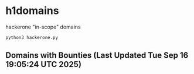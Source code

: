 # h1domains
hackerone "in-scope" domains

`python3 hackerone.py`
## Domains with Bounties (Last Updated Tue Sep 16 19:05:24 UTC 2025)
```

```
